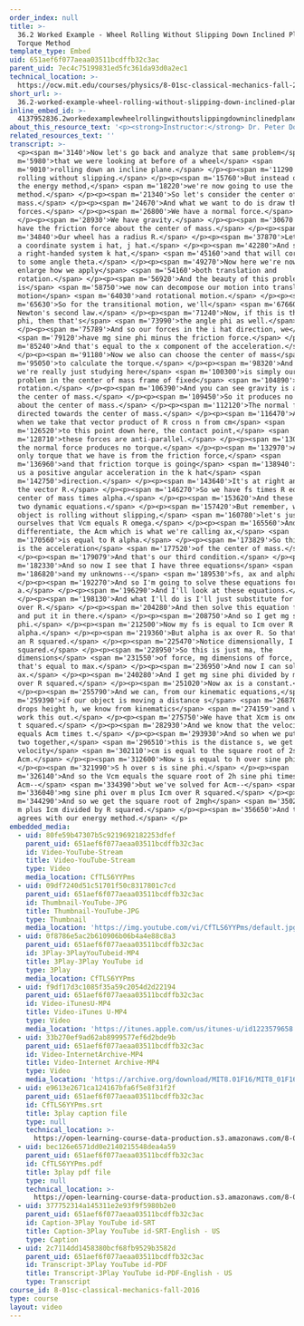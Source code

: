 ```yaml
---
order_index: null
title: >-
  36.2 Worked Example - Wheel Rolling Without Slipping Down Inclined Plane -
  Torque Method
template_type: Embed
uid: 651aef6f077aeaa03511bcdffb32c3ac
parent_uid: 7ec4c75199831ed5fc361da93d0a2ec1
technical_location: >-
  https://ocw.mit.edu/courses/physics/8-01sc-classical-mechanics-fall-2016/week-12-rotations-and-translation-rolling/36.2-worked-example-wheel-rolling-without-slipping-down-inclined-plane-torque-method/36.2-worked-example-wheel-rolling-without-slipping-down-inclined-plane-torque-method
short_url: >-
  36.2-worked-example-wheel-rolling-without-slipping-down-inclined-plane-torque-method
inline_embed_id: >-
  4137952836.2workedexamplewheelrollingwithoutslippingdowninclinedplanetorquemethod15400588
about_this_resource_text: '<p><strong>Instructor:</strong> Dr. Peter Dourmashkin</p>'
related_resources_text: ''
transcript: >-
  <p><span m='3140'>Now let's go back and analyze that same problem</span> <span
  m='5980'>that we were looking at before of a wheel</span> <span
  m='9010'>rolling down an incline plane.</span> </p><p><span m='11290'>And it's
  rolling without slipping.</span> </p><p><span m='15760'>But instead of using
  the energy method,</span> <span m='18220'>we're now going to use the torque
  method.</span> </p><p><span m='21340'>So let's consider the center of
  mass.</span> </p><p><span m='24670'>And what we want to do is draw the
  forces.</span> </p><p><span m='26800'>We have a normal force.</span>
  </p><p><span m='28930'>We have gravity.</span> </p><p><span m='30670'>And we
  have the friction force about the center of mass.</span> </p><p><span
  m='34840'>Our wheel has a radius R.</span> </p><p><span m='37870'>Let's choose
  a coordinate system i hat, j hat.</span> </p><p><span m='42280'>And so we have
  a right-handed system k hat,</span> <span m='45160'>and that will correspond
  to some angle theta.</span> </p><p><span m='49270'>Now here we're now going to
  enlarge how we apply</span> <span m='54160'>both translation and
  rotation.</span> </p><p><span m='56920'>And the beauty of this problem
  is</span> <span m='58750'>we now can decompose our motion into translational
  motion</span> <span m='64030'>and rotational motion.</span> </p><p><span
  m='65630'>So for the transitional motion, we'll</span> <span m='67660'>apply
  Newton's second law.</span> </p><p><span m='71240'>Now, if this is the angle
  phi, then that's</span> <span m='73990'>the angle phi as well.</span>
  </p><p><span m='75789'>And so our forces in the i hat direction, we</span>
  <span m='79120'>have mg sine phi minus the friction force.</span> </p><p><span
  m='85240'>And that's equal to the x component of the acceleration.</span>
  </p><p><span m='91180'>Now we also can choose the center of mass</span> <span
  m='95050'>to calculate the torque.</span> </p><p><span m='98320'>And so what
  we're really just studying here</span> <span m='100300'>is simply our old
  problem in the center of mass frame of fixed</span> <span m='104890'>axis
  rotation.</span> </p><p><span m='106390'>And you can see gravity is acting at
  the center of mass.</span> </p><p><span m='109450'>So it produces no torque
  about the center of mass.</span> </p><p><span m='112120'>The normal force is
  directed towards the center of mass.</span> </p><p><span m='116470'>And so
  when we take that vector product of R cross n from cm</span> <span
  m='126520'>to this point down here, the contact point,</span> <span
  m='128710'>these forces are anti-parallel.</span> </p><p><span m='130538'>So
  the normal force produces no torque.</span> </p><p><span m='132970'>And the
  only torque that we have is from the friction force,</span> <span
  m='136960'>and that friction torque is going</span> <span m='138940'>to give
  us a positive angular acceleration in the k hat</span> <span
  m='142750'>direction.</span> </p><p><span m='143640'>It's at right angles with
  the vector R.</span> </p><p><span m='146270'>So we have fs times R equals I
  center of mass times alpha.</span> </p><p><span m='153620'>And these are our
  two dynamic equations.</span> </p><p><span m='157420'>But remember, when the
  object is rolling without slipping,</span> <span m='160780'>let's just remind
  ourselves that Vcm equals R omega.</span> </p><p><span m='165560'>And if I
  differentiate, the Acm which is what we're calling ax,</span> <span
  m='170560'>is equal to R alpha.</span> </p><p><span m='173829'>So this ax here
  is the acceleration</span> <span m='177520'>of the center of mass.</span>
  </p><p><span m='179079'>And that's our third condition.</span> </p><p><span
  m='182330'>And so now I see that I have three equations</span> <span
  m='186820'>and my unknowns--</span> <span m='189530'>fs, ax and alpha.</span>
  </p><p><span m='192270'>And so I'm going to solve these equations for
  a.</span> </p><p><span m='196290'>And I'll look at these equations.</span>
  </p><p><span m='198130'>And what I'll do is I'll just substitute for alpha ax
  over R.</span> </p><p><span m='204280'>And then solve this equation for fs,
  and put it in there.</span> </p><p><span m='208750'>And so I get mg sine
  phi.</span> </p><p><span m='212500'>Now my fs is equal to Icm over R times
  alpha.</span> </p><p><span m='219360'>But alpha is ax over R. So that's ax and
  an R squared.</span> </p><p><span m='225470'>Notice dimensionally, I is mr
  squared.</span> </p><p><span m='228950'>So this is just ma, the
  dimensions</span> <span m='231550'>of force, mg dimensions of force, and
  that's equal to max.</span> </p><p><span m='236950'>And now I can solve for
  ax.</span> </p><p><span m='240280'>And I get mg sine phi divided by m plus Icm
  over R squared.</span> </p><p><span m='251020'>Now ax is a constant.</span>
  </p><p><span m='255790'>And we can, from our kinematic equations,</span> <span
  m='259390'>if our object is moving a distance s</span> <span m='268704'>as it
  drops height h, we know from kinematics</span> <span m='274159'>and we can
  work this out.</span> </p><p><span m='275750'>We have that Xcm is one half Acm
  t squared.</span> </p><p><span m='282930'>And we know that the velocity Vcm
  equals Acm times t.</span> </p><p><span m='293930'>And so when we put these
  two together,</span> <span m='296510'>this is the distance s, we get that the
  velocity</span> <span m='302110'>cm is equal to the square root of 2s times
  Acm.</span> </p><p><span m='312600'>Now s is equal to h over sine phi.</span>
  </p><p><span m='321990'>S h over s is sine phi.</span> </p><p><span
  m='326140'>And so the Vcm equals the square root of 2h sine phi times
  Acm--</span> <span m='334390'>but we've solved for Acm--</span> <span
  m='336040'>mg sine phi over m plus Icm over R squared.</span> </p><p><span
  m='344290'>And so we get the square root of 2mgh</span> <span m='350290'>over
  m plus Icm divided by R squared.</span> </p><p><span m='356650'>And this
  agrees with our energy method.</span> </p>
embedded_media:
  - uid: 80fe59b47307b5c9219692182253dfef
    parent_uid: 651aef6f077aeaa03511bcdffb32c3ac
    id: Video-YouTube-Stream
    title: Video-YouTube-Stream
    type: Video
    media_location: CfTLS6YYPms
  - uid: 09df7240d51c51701f50c8317801c7cd
    parent_uid: 651aef6f077aeaa03511bcdffb32c3ac
    id: Thumbnail-YouTube-JPG
    title: Thumbnail-YouTube-JPG
    type: Thumbnail
    media_location: 'https://img.youtube.com/vi/CfTLS6YYPms/default.jpg'
  - uid: 0f8786e5ac2b610906b06b4a4e88c8a3
    parent_uid: 651aef6f077aeaa03511bcdffb32c3ac
    id: 3Play-3PlayYouTubeid-MP4
    title: 3Play-3Play YouTube id
    type: 3Play
    media_location: CfTLS6YYPms
  - uid: f9df17d3c1085f35a59c2054d2d22194
    parent_uid: 651aef6f077aeaa03511bcdffb32c3ac
    id: Video-iTunesU-MP4
    title: Video-iTunes U-MP4
    type: Video
    media_location: 'https://itunes.apple.com/us/itunes-u/id1223579658'
  - uid: 33b270ef9ad62ab8999577ef6d2bde9b
    parent_uid: 651aef6f077aeaa03511bcdffb32c3ac
    id: Video-InternetArchive-MP4
    title: Video-Internet Archive-MP4
    type: Video
    media_location: 'https://archive.org/download/MIT8.01F16/MIT8_01F16_L36v03_360p.mp4'
  - uid: e9613e2671ca124167bfa6f5e8f31f2f
    parent_uid: 651aef6f077aeaa03511bcdffb32c3ac
    id: CfTLS6YYPms.srt
    title: 3play caption file
    type: null
    technical_location: >-
      https://open-learning-course-data-production.s3.amazonaws.com/8-01sc-classical-mechanics-fall-2016/e9613e2671ca124167bfa6f5e8f31f2f_CfTLS6YYPms.srt
  - uid: bec126e6571dd0e2140215548dea4a59
    parent_uid: 651aef6f077aeaa03511bcdffb32c3ac
    id: CfTLS6YYPms.pdf
    title: 3play pdf file
    type: null
    technical_location: >-
      https://open-learning-course-data-production.s3.amazonaws.com/8-01sc-classical-mechanics-fall-2016/bec126e6571dd0e2140215548dea4a59_CfTLS6YYPms.pdf
  - uid: 377752314a145311e2e93f9f5980b2e0
    parent_uid: 651aef6f077aeaa03511bcdffb32c3ac
    id: Caption-3Play YouTube id-SRT
    title: Caption-3Play YouTube id-SRT-English - US
    type: Caption
  - uid: 2c7114dd1458380bcf68fb9529b3582d
    parent_uid: 651aef6f077aeaa03511bcdffb32c3ac
    id: Transcript-3Play YouTube id-PDF
    title: Transcript-3Play YouTube id-PDF-English - US
    type: Transcript
course_id: 8-01sc-classical-mechanics-fall-2016
type: course
layout: video
---
```

